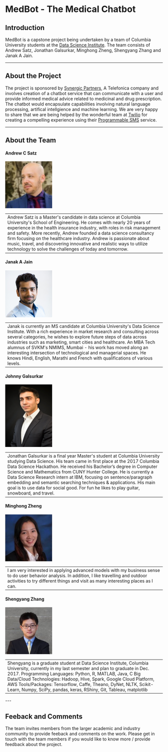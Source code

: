 # MedBot - The Medical Chatbot  
  
## Introduction  
  
MedBot is a capstone project being undertaken by a team of Columbia University students at the [Data Science Institute](https://datascience.columbia.edu). The team consists of Andrew Satz, Jonathan Galsurkar, Minghong Zheng, Shengyang Zhang and Janak A Jain.  
  
---  

## About the Project  
  
The project is sponsored by [Synergic Partners](http://www.synergicpartners.com/en/), A Telefonica company and involves creation of a chatbot service that can communicate with a user and provide informed medical advice related to medicinal and drug prescription. The chatbot would encapsulate capabilities involving natural language processing, artifical intellgience and machine learning. We are very happy to share that we are being helped by the wonderful team at [Twilio](https://www.twilio.com/) for creating a compelling experience using their [Programmable SMS](https://www.twilio.com/sms) service.  

---  
  
## About the Team  
  
#### Andrew C Satz  
<img src="team-details/team-pics/andrew-satz.jpeg" height="150" width="150"></img>

<table>
  <tr>
    <td>Andrew Satz is a Master's candidate in data science at Columbia University's School of Engineering. He comes with nearly 20 years of experience in the health insurance industry, with roles in risk management and safety. More recently, Andrew founded a data science consultancy firm focusing on the healthcare industry. Andrew is passionate about music, travel, and discovering innovative and realistic ways to utilize technology to solve the challenges of today and tomorrow.
    </td>
  </tr>
</table>  

#### Janak A Jain  
<img src="team-details/team-pics/janak-a-jain.jpg" height="150" width="150"></img>

<table>
  <tr>
    <td>Janak is currently an MS candidate at Columbia University's Data Science Institute. With a rich experience in market research and consulting across several categories, he wishes to explore future steps of data across industries such as marketing, smart cities and healthcare. An MBA Tech alumnus of SVKM's NMIMS, Mumbai - his work has moved along an interesting intersection of technological and managerial spaces. He knows Hindi, English, Marathi and French with qualifications of various levels.
    </td>
  </tr>
</table>  

#### Johnny Galsurkar  
<img src="team-details/team-pics/jonathan-galsurkar.jpeg" height="200" width="150"></img>

<table>
  <tr>
    <td>Jonathan Galsurkar is a final year Master's student at Columbia University studying Data Science. His team came in first place at the 2017 Columbia Data Science Hackathon. He received his Bachelor’s degree in Computer Science and Mathematics from CUNY Hunter College. He is currently a Data Science Research intern at IBM, focusing on sentence/paragraph embedding and semantic searching techniques & applications. His main goal is to use data for social good. For fun he likes to play guitar, snowboard, and travel.
    </td>
  </tr>
</table>  

#### Minghong Zheng  
<img src="team-details/team-pics/minghong-zheng.png" height="150" width="150"></img>
<table>
  <tr>
    <td>I am very interested in applying advanced models with my business sense to do user behavior analysis. In addition, I like travelling and outdoor activities to try different things and visit as many interesting places as I can.
    </td>
  </tr>
</table>  

#### Shengyang Zhang
<img src="team-details/team-pics/shengyang-zhang.jpg" height="150" width="150"></img>

<table>
  <tr>
    <td>Shengyang is a graduate student at Data Science Institute, Columbia University, currently in my last semester and plan to graduate in Dec. 2017.  
Programming Languages: Python, R, MATLAB, Java, C  
Big Data/Cloud Technologies: Hadoop, Hive, Spark, Google Cloud Platform, AWS  
Tools/Packages: Tensorflow, Caffe, Theano, DyNet, NLTK, Scikit-Learn, Numpy, SciPy, pandas, keras, RShiny, Git, Tableau, matplotlib  
    </td>
  </tr>
</table>  
---  
  
## Feeback and Comments  
  
The team invites members from the larger academic and industry community to provide feeback and comments on the work. Please get in touch with the team members if you would like to know more / provide feedback about the project.  
  
